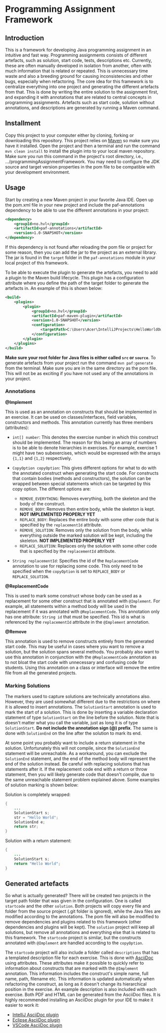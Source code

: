# Programming Assignment Framework

## Introduction
This is a framework for developing Java programming assignment in an intuitive and fast way. Programming assignments consists of different artefacts, such as solution, start code, tests, descriptions etc. Currently, these are often manually developed in isolation from another, often with much information that is related or repeated. This is unnecessary time waste and also a breeding ground for causing inconsistencies and other bugs, especially when refactoring. The core idea for this framework is to centralize everything into one project and generating the different artefacts from that. This is done by writing the entire solution to the assignment first, and expanding it with annotations that are related to central concepts in programming assignments. Artefacts such as start code, solution without annotations, and descriptions are generated by running a Maven command.

## Installment

Copy this project to your computer either by cloning, forking or downloading this repository. This project relies on [Maven](https://maven.apache.org/download.cgi) so make sure you have it installed. Open the project and then a terminal and run the command `mvn clean install` to install the plugin into to your local maven repository. Make sure you run this command in the project's root directory, i.e., .../programmingAssignmentFramework. You may need to configure the JDK source and target version properties in the pom file to be compatible with your development environment. 


## Usage
Start by creating a new Maven project in your favorite Java IDE. Open up the pom.xml file in your new project and include the paf-annotations dependency to be able to use the different annotations in your project:

```xml
<dependency>
    <groupId>no.hvl</groupId>
    <artifactId>paf-annotations</artifactId>
    <version>1.0-SNAPSHOT</version>  
</dependency>
```

If this dependency is not found after reloading the pom file or project for some reason, then you can add the jar to the project as an external library. The jar is found in the `target` folder in the `paf-annotations` module in your local project of this framework. 

To be able to execute the plugin to generate the artefacts, you need to add a plugin to the Maven build lifecycle. This plugin has a configuration attribute where you define the path of the target folder to generate the artefacts in. An example of this is shown below:

```xml
<build>
    <plugins>
        <plugin>
            <groupId>no.hvl</groupId>
            <artifactId>paf-maven-plugin</artifactId>
            <version>1.0-SNAPSHOT</version>
            <configuration>
                <targetPath>C:\Users\Acer\IntelliJProjects\HelloWorldOutput</targetPath>
            </configuration>
        </plugin>
    </plugins>
</build>
```

**Make sure your root folder for Java files is either called `src` or `source`**. To generate artefacts from your project run the command `mvn paf:generate` from the terminal. Make sure you are in the same directory as the pom file. This will not be as exciting if you have not used any of the annotations in your project.

### Annotations

**@Implement**

This is used as an annotation on constructs that should be implemented in an exercise. It can be used on classes/interfaces, field variables, constructors and methods. This annotation currently has three members (attributes):
* `int[] number`: This denotes the exercise number in which this construct should be implemented. The reason for this being an array of numbers is to be able to denote hierarchies in exercises. For example, exercise 1 might have two subexercises, which would be expressed with the arrays `{1,1}` and `{1,2}` respectively.
* `CopyOption copyOption`: This gives different options for what to do with the annotated construct when generating the start code. For constructs that contain bodies (methods and constructors), the solution can be wrapped between special statements which can be targeted by this copy option. The different options are:
    * `REMOVE_EVERYTHING`: Removes everything, both the skeleton and the body of the construct.
  * `REMOVE_BODY`: Removes then entire body, while the skeleton is kept. **NOT IMPLEMENTED PROPERLY YET**
  * `REPLACE_BODY`: Replaces the entire body with some other code that is specified by the `replacementId` attribute.
  * `REMOVE_SOLUTION`: Removes only the solution from the body, while everything outside the marked solution will be kept, including the skeleton. **NOT IMPLEMENTED PROPERLY YET**
  * `REPLACE_SOLUTION`: Replaces only the solution with some other code that is specified by the `replacementId` attribute.
    
* `String replacementId`: Specifies the id of the `ReplacementCode` annotation to use for replacing some code. This only need to be specified when the `copyOption` is set to `REPLACE_BODY` or `REPLACE_SOLUTION`.

**@ReplacementCode**

This is used to mark some construct whose body can be used as a replacement for some other construct that is annotated with `@Implement`. For example, all statements within a method body will be used in the replacement if it was annotated with `@ReplacementCode`.  This annotation only has one attribute: `String id` that must be specified. This id is what is referenced by the `replacementId` attribute in the `@Implement` annotation. 

**@Remove**

This annotation is used to remove constructs entirely from the generated start code. This may be useful in cases where you want to remove a solution, but the solution spans several methods. You probably also want to use this annotation in conjunction with the `@ReplacementCode` annotation as to not bloat the start code with unnecessary and confusing code for students. Using this annotation on a class or interface will remove the entire file from all the generated projects. 

### Marking Solutions

The markers used to capture solutions are technically annotations also. However, they are used somewhat different due to the restrictions on where it is allowed to insert annotations. The `SolutionStart` annotation is used to mark the start of a solution. This is done by inserting a variable declaration statement of type `SolutionStart` on the line before the solution. Note that is doesn't matter what you call the variable, just as long it is of type `SolutionStart`. **Do not include the annotation sign (@) prefix**. The same is done with `SolutionEnd` on the line after the solution to mark its end.

At some point you probably want to include a return statement in the solution. Unfortunately this will not compile, since the `SolutionEnd` statement will be unreachable. As a workaround, you can exclude the `SolutionEnd` statement, and the end of the method body will represent the end of the solution instead. Be careful with replacing solutions that has statements after it. If the replacement code end with a return or throw statement, then you will likely generate code that doesn't compile, due to the same unreachable statement problem explained above. Some examples of solution marking is shown below: 

Solution is completely wrapped:
```java
{
    ...
    SolutionStart s;
    str = "Hello World";
    SolutionEnd e;
    return str;
}
```

Solution with a return statement:
```java
{
    ...
    SolutionStart s;
    return "Hello World";
}
```

## Generated artefacts

So what is actually generated? There will be created two projects in the target path folder that was given in the configuration. One is called `startcode` and the other `solution`. Both projects will copy every file and folder from the source project (.git folder is ignored), while the Java files are modified according to the annotations. The pom file will also be modified to remove dependencies and plugins related to this framework (other dependencies and plugins will be kept). The `solution` project will keep all solutions, but remove all annotations and everything else that is related to this framework. The `startcode` project is similar, but the constructs annotated with `@Implement` are handled according to the `copyOption`.

The `startcode` project will also include a folder called `descriptions` that has a templated description file for each exercise. This is done with [AsciiDoc](https://asciidoc.org/) using attributes. These attributes make it possible to quickly refer to information about constructs that are marked with the `@Implement` annotation. This information includes the construct's simple name, full name, path, filename etc. This information is updated automatically when refactoring the construct, as long as it doesn't change its hierarchical position in the exercise. An example description is also included with each exercise. Both PDF and HTML can be generated from the AsciiDoc files. It is highly recommended installing an AsciiDoc plugin for your IDE to make it easier to work it:
* [IntelliJ AsciiDoc plugin](https://plugins.jetbrains.com/plugin/7391-asciidoc)
* [Eclipse AsciiDoc plugin](https://marketplace.eclipse.org/content/asciidoctor-editor)
* [VSCode AsciiDoc plugin](https://marketplace.visualstudio.com/items?itemName=asciidoctor.asciidoctor-vscode)


    
    




